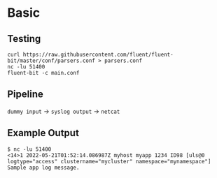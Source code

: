 # Basic 

## Testing

```
curl https://raw.githubusercontent.com/fluent/fluent-bit/master/conf/parsers.conf > parsers.conf
nc -lu 51400
fluent-bit -c main.conf
```

## Pipeline

`dummy input` -> `syslog output` -> `netcat`

## Example Output

```
$ nc -lu 51400
<14>1 2022-05-21T01:52:14.086987Z myhost myapp 1234 ID98 [uls@0 logtype="access" clustername="mycluster" namespace="mynamespace"] ﻿Sample app log message.
```